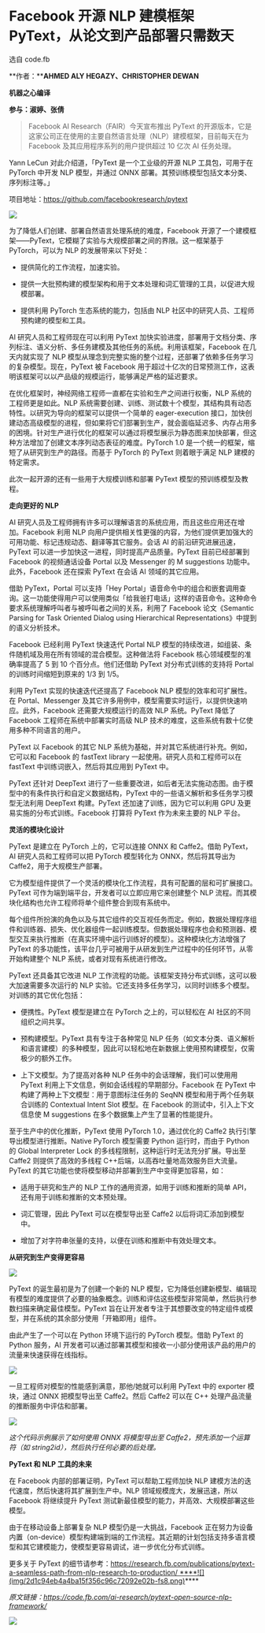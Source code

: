 # Facebook 开源 NLP 建模框架 PyText，从论文到产品部署只需数天

选自 code.fb

**作者：******AHMED ALY HEGAZY、CHRISTOPHER DEWAN****

****机器之心编译****

**参与：淑婷、张倩**

> Facebook AI Research（FAIR）今天宣布推出 PyText 的开源版本，它是这家公司正在使用的主要自然语言处理（NLP）建模框架，目前每天在为 Facebook 及其应用程序系列的用户提供超过 10 亿次 AI 任务处理。

Yann LeCun 对此介绍道，「PyText 是一个工业级的开源 NLP 工具包，可用于在 PyTorch 中开发 NLP 模型，并通过 ONNX 部署。其预训练模型包括文本分类、序列标注等。」

项目地址：https://github.com/facebookresearch/pytext

![](img/40ed0b08af5c052b15ec61ce4351bd65-fs8.png)

为了降低人们创建、部署自然语言处理系统的难度，Facebook 开源了一个建模框架——PyText，它模糊了实验与大规模部署之间的界限。这一框架基于 PyTorch，可以为 NLP 的发展带来以下好处：

*   提供简化的工作流程，加速实验。

*   提供一大批预构建的模型架构和用于文本处理和词汇管理的工具，以促进大规模部署。

*   提供利用 PyTorch 生态系统的能力，包括由 NLP 社区中的研究人员、工程师预构建的模型和工具。

AI 研究人员和工程师现在可以利用 PyText 加快实验进度，部署用于文档分类、序列标注、语义分析、多任务建模及其他任务的系统。利用该框架，Facebook 在几天内就实现了 NLP 模型从理念到完整实施的整个过程，还部署了依赖多任务学习的复杂模型。现在，PyText 被 Facebook 用于超过十亿次的日常预测工作，这表明该框架可以以产品级的规模运行，能够满足严格的延迟要求。

在优化框架时，神经网络工程师一直都在实验和生产之间进行权衡，NLP 系统的工程师更是如此。NLP 系统需要创建、训练、测试数十个模型，其结构具有动态特性。以研究为导向的框架可以提供一个简单的 eager-execution 接口，加快创建动态高级模型的进程，但如果将它们部署到生产，就会面临延迟多、内存占用多的困境。针对生产进行优化的框架可以通过将模型展示为静态图来加快部署，但这种方法增加了创建文本序列动态表征的难度。PyTorch 1.0 是一个统一的框架，缩短了从研究到生产的路径。而基于 PyTorch 的 PyText 则着眼于满足 NLP 建模的特定需求。

此次一起开源的还有一些用于大规模训练和部署 PyText 模型的预训练模型及教程。

**走向更好的 NLP**

AI 研究人员及工程师拥有许多可以理解语言的系统应用，而且这些应用还在增加。Facebook 利用 NLP 向用户提供相关性更强的内容，为他们提供更加强大的可用功能、标记违规动态、翻译等其它服务。会话 AI 的前沿研究进展迅速，PyText 可以进一步加快这一进程，同时提高产品质量。PyText 目前已经部署到 Facebook 的视频通话设备 Portal 以及 Messenger 的 M suggestions 功能中。此外，Facebook 还在探索 PyText 在会话 AI 领域的其它应用。

借助 PyText，Portal 可以支持「Hey Portal」语音命令中的组合和嵌套调用查询。这一功能使得用户可以使用类似「给我爸打电话」这样的语音命令。这种命令要求系统理解呼叫者与被呼叫者之间的关系，利用了 Facebook 论文《Semantic Parsing for Task Oriented Dialog using Hierarchical Representations》中提到的语义分析技术。

Facebook 已经利用 PyText 快速迭代 Portal NLP 模型的持续改进，如组装、条件随机域及用在所有领域的混合模型。这种做法将 Facebook 核心领域模型的准确率提高了 5 到 10 个百分点。他们还借助 PyText 对分布式训练的支持将 Portal 的训练时间缩短到原来的 1/3 到 1/5。

利用 PyText 实现的快速迭代还提高了 Facebook NLP 模型的效率和可扩展性。在 Portal、Messenger 及其它许多用例中，模型需要实时运行，以提供快速响应。此外，Facebook 还需要大规模运行的高效 NLP 系统。PyText 降低了 Facebook 工程师在系统中部署实时高级 NLP 技术的难度，这些系统有数十亿使用多种不同语言的用户。

PyText 以 Facebook 的其它 NLP 系统为基础，并对其它系统进行补充。例如，它可以和 Facebook 的 fastText library 一起使用。研究人员和工程师可以在 fastText 中训练词嵌入，然后将其应用到 PyText 中。

PyText 还针对 DeepText 进行了一些重要改进，如后者无法实施动态图。由于模型中的有条件执行和自定义数据结构，PyText 中的一些语义解析和多任务学习模型无法利用 DeepText 构建。PyText 还加速了训练，因为它可以利用 GPU 及更易实施的分布式训练。Facebook 打算将 PyText 作为未来主要的 NLP 平台。

**灵活的模块化设计**

PyText 是建立在 PyTorch 上的，它可以连接 ONNX 和 Caffe2。借助 PyText，AI 研究人员和工程师可以把 PyTorch 模型转化为 ONNX，然后将其导出为 Caffe2，用于大规模生产部署。

它为模型组件提供了一个灵活的模块化工作流程，具有可配置的层和可扩展接口。PyText 可作为端到端平台，开发者可以立即应用它来创建整个 NLP 流程。而其模块化结构也允许工程师将单个组件整合到现有系统中。

每个组件所扮演的角色以及与其它组件的交互视任务而定。例如，数据处理程序组件和训练器、损失、优化器组件一起训练模型。但数据处理程序也会和预测器、模型交互来执行推断（在真实环境中运行训练好的模型）。这种模块化方法增强了 PyText 的多功能性，该平台几乎可被用于从研发到生产过程中的任何环节，从零开始构建整个 NLP 系统，或者对现有系统进行修改。

PyText 还具备其它改进 NLP 工作流程的功能。该框架支持分布式训练，这可以极大加速需要多次运行的 NLP 实验。它还支持多任务学习，以同时训练多个模型。对训练的其它优化包括：

*   便携性。PyText 模型是建立在 PyTorch 之上的，可以轻松在 AI 社区的不同组织之间共享。

*   预构建模型。PyText 具有专注于各种常见 NLP 任务（如文本分类、语义解析和语言建模）的多种模型，因此可以轻松地在新数据上使用预构建模型，仅需极少的额外工作。

*   上下文模型。为了提高对各种 NLP 任务中的会话理解，我们可以使用用 PyText 利用上下文信息，例如会话线程的早期部分。Facebook 在 PyText 中构建了两种上下文模型：用于意图标注任务的 SeqNN 模型和用于两个任务联合训练的 Contextual Intent Slot 模型。在 Facebook 的测试中，引入上下文信息使 M suggestions 在多个数据集上产生了显著的性能提升。

至于生产中的优化推断，PyText 使用 PyTorch 1.0，通过优化的 Caffe2 执行引擎导出模型进行推断。Native PyTorch 模型需要 Python 运行时，而由于 Python 的 Global Interpreter Lock 的多线程限制，这种运行时无法充分扩展。导出至 Caffe2 则提供了高效的多线程 C++后端，以高吞吐量地高效服务巨大流量。PyText 的其它功能也使将模型移动并部署到生产中变得更加容易，如：

*   适用于研究和生产的 NLP 工作的通用资源，如用于训练和推断的简单 API，还有用于训练和推断的文本预处理。

*   词汇管理，因此 PyText 可以在模型导出至 Caffe2 以后将词汇添加到模型中。

*   增加了对字符串张量的支持，以便在训练和推断中有效处理文本。

**从研究到生产变得更容易**

![](img/5a5f0cedb96e6ea0af57714b903f972e-fs8.png)

PyText 的诞生最初是为了创建一个新的 NLP 模型，它为降低创建新模型、编辑现有模型的难度提供了必要的抽象概念。训练和评估这些模型非常简单，然后执行参数扫描来确定最佳模型。PyText 旨在让开发者专注于其想要改变的特定组件或模型，并在系统的其余部分使用「开箱即用」组件。

由此产生了一个可以在 Python 环境下运行的 PyTorch 模型。借助 PyText 的 Python 服务，AI 开发者可以通过部署其模型和接收一小部分使用该产品的用户的流量来快速获得在线指标。

![](img/2a686c750841d5daa54ee565f30d00ca-fs8.png)

一旦工程师对模型的性能感到满意，那他/她就可以利用 PyText 中的 exporter 模块，通过 ONNX 把模型导出至 Caffe2。然后 Caffe2 可以在 C++ 处理产品流量的推断服务中评估和部署。

![](img/1f4205eca0f5e69b0e7ace90619e1527-fs8.png)

*这个代码示例展示了如何使用 ONNX 将模型导出至 Caffe2，预先添加一个运算符（如 string2id），然后执行任何必要的后处理。*

**PyText 和 NLP 工具的未来**

在 Facebook 内部的部署证明，PyText 可以帮助工程师加快 NLP 建模方法的迭代速度，然后快速将其扩展到生产中。NLP 领域规模庞大，发展迅速，所以 Facebook 将继续提升 PyText 测试新最佳模型的能力，并高效、大规模部署这些模型。

由于在移动设备上部署复杂 NLP 模型仍是一大挑战，Facebook 正在努力为设备内置（on-device）模型构建端到端的工作流程。其近期的计划包括支持多语言模型和其它建模能力，使模型更容易调试，进一步优化分布式训练。

更多关于 PyText 的细节请参考：https://research.fb.com/publications/pytext-a-seamless-path-from-nlp-research-to-production/ ****![](img/2d1c94eb4a4ba15f356c96c72092e02b-fs8.png)****

*原文链接：https://code.fb.com/ai-research/pytext-open-source-nlp-framework/*

![](img/5d5a1d845122bd1a4188a1d8c2795a63-fs8.png)